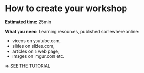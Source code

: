 # How to create your workshop

**Estimated time:** 25min

**What you need:** 
Learning resources, published somewhere online: 
  - videos on youtube.com, 
  - slides on slides.com, 
  - articles on a web page, 
  - images on imgur.com etc.

[=> SEE THE TUTORIAL](https://wizardamigos.github.io/workshop-create-workshop)


